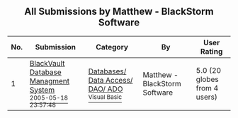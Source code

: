 ﻿<div align="center">

## All Submissions by Matthew \- BlackStorm Software

</div>

No.  | Submission | Category | By   | User Rating
---- | ---------- | -------- | ---- | -----------
1 | [BlackVault Database Managment System<br /><sup>2005-05-18 23:57:48</sup>](https://github.com/Planet-Source-Code/matthew-blackstorm-software-blackvault-database-managment-system__1-60589) | [Databases/ Data Access/ DAO/ ADO<br /><sup>Visual Basic</sup>](../ByCategory/databases-data-access-dao-ado__1-6.md) | Matthew \- BlackStorm Software | 5.0 (20 globes from 4 users)
